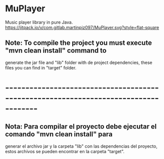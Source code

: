# MuPlayer
Music player library in pure Java.
https://jitpack.io/v/com.gitlab.martinpiz097/MuPlayer.svg?style=flat-square

## Note: To compile the project you must execute "mvn clean install" command to
generate the jar file and "lib" folder with de project dependencies, these files you can find
in "target" folder.

# ------------------------------------------------------------------------------------

## Nota: Para compilar el proyecto debe ejecutar el comando "mvn clean install" para 
generar el archivo jar y la carpeta "lib" con las dependencias del proyecto, estos archivos se pueden encontrar
en la carpeta "target".
